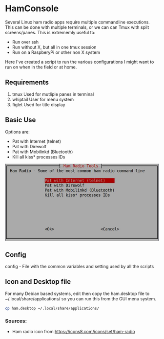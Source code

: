# HamConsole

Several Linux ham radio apps require multiple commandline executions.  This can be done with multiple terminals, 
or we can can Tmux with spilt screens/panes.  This is extrememly useful to:

* Run over ssh
* Run without X, but all in one tmux session
* Run on a RaspberyPi or other non X system

Here I've created a script to run the various configurations I might want to run on when in the field or at home.


## Requirements

1. tmux      Used for mutliple panes in terminal
1. whiptail  User for menu system
1. figlet    Used for title display



## Basic Use

Options are:

* Pat with Internet (telnet)
* Pat with Direwolf
* Pat with Mobilinkd (Bluetooth)
* Kill all kiss* processes IDs

![ham screenshot](ham_ss.jpg)


## Config

config - File with the common variables and setting used by all the scripts



## Icon and Desktop file

For many Debian based systems, edit then copy the ham.desktop file to ~/.local/share/applications/ so you can run this from the GUI menu system.

```bash
cp ham.desktop ~/.local/share/applications/
```


### Sources:

* Ham radio icon from https://icons8.com/icons/set/ham-radio

